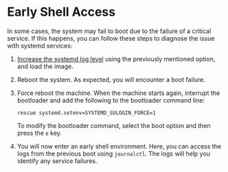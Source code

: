 <!--
    Copyright 2022-2024 TII (SSRC) and the Ghaf contributors
    SPDX-License-Identifier: CC-BY-SA-4.0
-->

# Early Shell Access

In some cases, the system may fail to boot due to the failure of a critical service. If this happens, you can follow these steps to diagnose the issue with systemd services:

1. [Increase the systemd log level](./system-log.md) using the previously mentioned option, and load the image.

2. Reboot the system. As expected, you will encounter a boot failure.

3. Force reboot the machine. When the machine starts again, interrupt the bootloader and add the following to the bootloader command line:

   ```
   rescue systemd.setenv=SYSTEMD_SULOGIN_FORCE=1
   ```

   To modify the bootloader command, select the boot option and then press the `e` key.

4. You will now enter an early shell environment. Here, you can access the logs from the previous boot using `journalctl`. The logs will help you identify any service failures.
